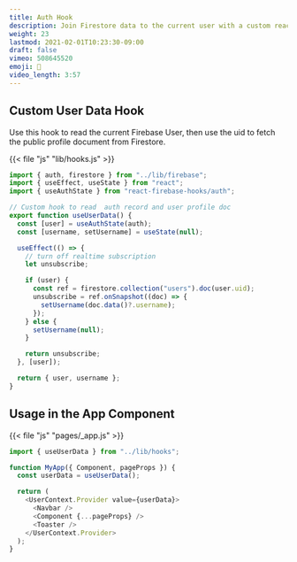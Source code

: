 ```yaml
---
title: Auth Hook
description: Join Firestore data to the current user with a custom react hook
weight: 23
lastmod: 2021-02-01T10:23:30-09:00
draft: false
vimeo: 508645520
emoji: 🎣
video_length: 3:57
---
```


## Custom User Data Hook

Use this hook to read the current Firebase User, then use the uid to fetch the public profile document from Firestore.

{{< file "js" "lib/hooks.js" >}}

```javascript
import { auth, firestore } from "../lib/firebase";
import { useEffect, useState } from "react";
import { useAuthState } from "react-firebase-hooks/auth";

// Custom hook to read  auth record and user profile doc
export function useUserData() {
  const [user] = useAuthState(auth);
  const [username, setUsername] = useState(null);

  useEffect(() => {
    // turn off realtime subscription
    let unsubscribe;

    if (user) {
      const ref = firestore.collection("users").doc(user.uid);
      unsubscribe = ref.onSnapshot((doc) => {
        setUsername(doc.data()?.username);
      });
    } else {
      setUsername(null);
    }

    return unsubscribe;
  }, [user]);

  return { user, username };
}
```

## Usage in the App Component

{{< file "js" "pages/_app.js" >}}

```javascript
import { useUserData } from "../lib/hooks";

function MyApp({ Component, pageProps }) {
  const userData = useUserData();

  return (
    <UserContext.Provider value={userData}>
      <Navbar />
      <Component {...pageProps} />
      <Toaster />
    </UserContext.Provider>
  );
}
```
